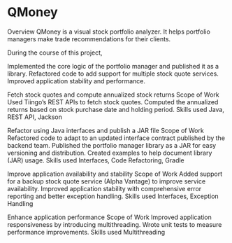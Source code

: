 # QMoney
Overview
QMoney is a visual stock portfolio analyzer. It helps portfolio managers make trade recommendations for their clients.

During the course of this project,

Implemented the core logic of the portfolio manager and published it as a library.
Refactored code to add support for multiple stock quote services.
Improved application stability and performance.

Fetch stock quotes and compute annualized stock returns
Scope of Work
Used Tiingo’s REST APIs to fetch stock quotes.
Computed the annualized returns based on stock purchase date and holding period.
Skills used
Java, REST API, Jackson

Refactor using Java interfaces and publish a JAR file
Scope of Work
Refactored code to adapt to an updated interface contract published by the backend team.
Published the portfolio manager library as a JAR for easy versioning and distribution.
Created examples to help document library (JAR) usage.
Skills used
Interfaces, Code Refactoring, Gradle

Improve application availability and stability
Scope of Work
Added support for a backup stock quote service (Alpha Vantage) to improve service availability.
Improved application stability with comprehensive error reporting and better exception handling.
Skills used
Interfaces, Exception Handling

Enhance application performance
Scope of Work
Improved application responsiveness by introducing multithreading.
Wrote unit tests to measure performance improvements.
Skills used
Multithreading

